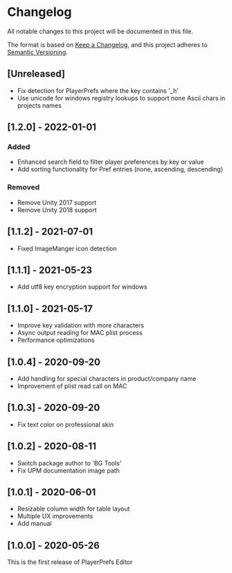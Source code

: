 # Changelog
All notable changes to this project will be documented in this file.

The format is based on [Keep a Changelog](https://keepachangelog.com/en/1.0.0/),
and this project adheres to [Semantic Versioning](https://semver.org/spec/v2.0.0.html).

## [Unreleased]
- Fix detection for PlayerPrefs where the key contains '_h'
- Use unicode for windows registry lookups to support none Ascii chars in projects names

## [1.2.0] - 2022-01-01
### Added
- Enhanced search field to filter player preferences by key or value
- Add sorting functionality for Pref entries (none, ascending, descending)

### Removed
- Remove Unity 2017 support
- Remove Unity 2018 support

## [1.1.2] - 2021-07-01
- Fixed ImageManger icon detection

## [1.1.1] - 2021-05-23
- Add utf8 key encryption support for windows

## [1.1.0] - 2021-05-17
- Improve key validation with more characters
- Async output reading for MAC plist process
- Performance optimizations

## [1.0.4] - 2020-09-20
- Add handling for special characters in product/company name
- Improvement of plist read call on MAC

## [1.0.3] - 2020-09-20
- Fix text color on professional skin

## [1.0.2] - 2020-08-11
- Switch package author to 'BG Tools'
- Fix UPM documentation image path

## [1.0.1] - 2020-06-01
- Resizable column width for table layout
- Multiple UX improvements
- Add manual

## [1.0.0] - 2020-05-26
This is the first release of PlayerPrefs Editor